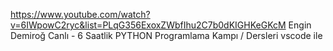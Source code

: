 https://www.youtube.com/watch?v=6IWpowC2ryc&list=PLqG356ExoxZWbfIhu2C7b0dKIGHKeGKcM    Engin Demiroğ  Canlı - 6 Saatlik PYTHON Programlama Kampı / Dersleri
 vscode ile

 

